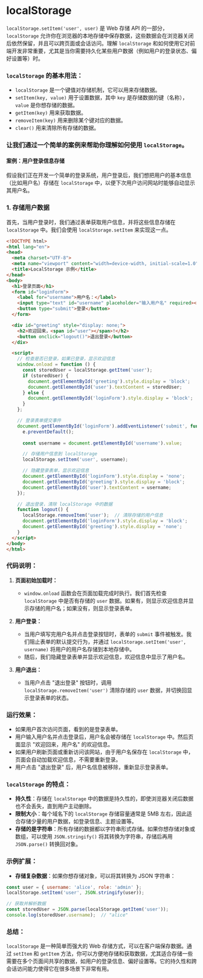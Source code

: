 # localStorage


`localStorage.setItem('user', user)` 是 Web 存储 API 的一部分，`localStorage` 允许你在浏览器的本地存储中保存数据，这些数据会在浏览器关闭后依然保留，并且可以跨页面或会话访问。理解 `localStorage` 和如何使用它对前端开发非常重要，尤其是当你需要持久化某些用户数据（例如用户的登录状态、偏好设置等）时。

### `localStorage` 的基本用法：
- `localStorage` 是一个键值对存储机制，它可以用来存储数据。
- `setItem(key, value)` 用于设置数据，其中 `key` 是存储数据的键（名称），`value` 是你想存储的数据。
- `getItem(key)` 用来获取数据。
- `removeItem(key)` 用来删除某个键对应的数据。
- `clear()` 用来清除所有存储的数据。

### 让我们通过一个简单的案例来帮助你理解如何使用 `localStorage`。

#### 案例：用户登录信息存储

假设我们正在开发一个简单的登录系统，用户登录后，我们想把用户的基本信息（比如用户名）存储在 `localStorage` 中，以便下次用户访问网站时能够自动显示其用户名。

### 1. 存储用户数据

首先，当用户登录时，我们通过表单获取用户信息，并将这些信息存储在 `localStorage` 中。我们会使用 `localStorage.setItem` 来实现这一点。

```html
<!DOCTYPE html>
<html lang="en">
<head>
  <meta charset="UTF-8">
  <meta name="viewport" content="width=device-width, initial-scale=1.0">
  <title>LocalStorage 示例</title>
</head>
<body>
  <h1>登录页面</h1>
  <form id="loginForm">
    <label for="username">用户名：</label>
    <input type="text" id="username" placeholder="输入用户名" required><br><br>
    <button type="submit">登录</button>
  </form>

  <div id="greeting" style="display: none;">
    <h2>欢迎回来，<span id="user"></span>!</h2>
    <button onclick="logout()">退出登录</button>
  </div>

  <script>
    // 检查是否已登录，如果已登录，显示欢迎信息
    window.onload = function () {
      const storedUser = localStorage.getItem('user');
      if (storedUser) {
        document.getElementById('greeting').style.display = 'block';
        document.getElementById('user').textContent = storedUser;
      } else {
        document.getElementById('loginForm').style.display = 'block';
      }
    };

    // 登录表单提交事件
    document.getElementById('loginForm').addEventListener('submit', function (e) {
      e.preventDefault();
      
      const username = document.getElementById('username').value;

      // 存储用户信息到 localStorage
      localStorage.setItem('user', username);

      // 隐藏登录表单，显示欢迎信息
      document.getElementById('loginForm').style.display = 'none';
      document.getElementById('greeting').style.display = 'block';
      document.getElementById('user').textContent = username;
    });

    // 退出登录，清除 localStorage 中的数据
    function logout() {
      localStorage.removeItem('user');  // 清除存储的用户信息
      document.getElementById('loginForm').style.display = 'block';
      document.getElementById('greeting').style.display = 'none';
    }
  </script>
</body>
</html>
```

### 代码说明：
1. **页面初始加载时：**
   - `window.onload` 函数会在页面加载完成时执行。我们首先检查 `localStorage` 中是否有存储的 `user` 数据。如果有，则显示欢迎信息并显示存储的用户名；如果没有，则显示登录表单。

2. **用户登录：**
   - 当用户填写完用户名并点击登录按钮时，表单的 `submit` 事件被触发。我们阻止表单的默认提交行为，并通过 `localStorage.setItem('user', username)` 将用户的用户名存储到本地存储中。
   - 随后，我们隐藏登录表单并显示欢迎信息，欢迎信息中显示了用户名。

3. **用户退出：**
   - 当用户点击 "退出登录" 按钮时，调用 `localStorage.removeItem('user')` 清除存储的 `user` 数据，并切换回显示登录表单的状态。

### 运行效果：
- 如果用户首次访问页面，看到的是登录表单。
- 用户输入用户名并点击登录后，用户名会被存储在 `localStorage` 中。然后页面显示 "欢迎回来，用户名" 的欢迎信息。
- 如果用户刷新页面或重新访问该网站，由于用户名保存在 `localStorage` 中，页面会自动加载欢迎信息，不需要重新登录。
- 用户点击 "退出登录" 后，用户名信息被移除，重新显示登录表单。

### `localStorage` 的特点：
- **持久性**：存储在 `localStorage` 中的数据是持久性的，即使浏览器关闭后数据也不会丢失，直到用户主动删除。
- **限制大小**：每个域名下的 `localStorage` 存储容量通常是 5MB 左右，因此适合存储少量的用户数据，如登录信息、主题设置等。
- **存储的是字符串**：所有存储的数据都以字符串形式存储。如果你想存储对象或数组，可以使用 `JSON.stringify()` 将其转换为字符串，存储后再用 `JSON.parse()` 转换回对象。

### 示例扩展：
- **存储复杂数据**：如果你想存储对象，可以将其转换为 JSON 字符串：

```javascript
const user = { username: 'alice', role: 'admin' };
localStorage.setItem('user', JSON.stringify(user));

// 获取并解析数据
const storedUser = JSON.parse(localStorage.getItem('user'));
console.log(storedUser.username);  // "alice"
```

### 总结：
`localStorage` 是一种简单而强大的 Web 存储方式，可以在客户端保存数据。通过 `setItem` 和 `getItem` 方法，你可以方便地存储和获取数据，尤其适合存储一些需要在多个页面间共享的数据，如用户的登录信息、偏好设置等。它的持久性和跨会话访问能力使得它在很多场景下非常有用。
